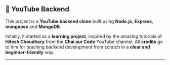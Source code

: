 ## 🎥 YouTube Backend

This project is a **YouTube backend clone** built using **Node.js**, **Express**, **mongoose** and **MongoDB**.

Initially, it started as a **learning project**, inspired by the amazing tutorials of **Hitesh Choudhary** from the **Chai aur Code** YouTube channel.
All **credits** go to him for teaching backend development from scratch in a **clear and beginner-friendly** way.

---
